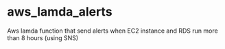 # aws_lamda_alerts
Aws lamda function that send alerts  when EC2 instance and RDS  run more than 8 hours (using SNS)
